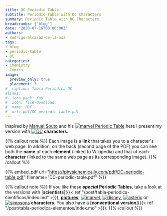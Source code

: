```yaml
---
title: DC Periodic Table
subtitle: Periodic Table with DC Characters
summary: Periodic Table with DC Characters.
breadcrumbs: ["blog"]
date: "2020-07-16T00:00:00Z"
authors:
- rodrigo-alcaraz-de-la-osa
tags:
- blog
- periodic-table
- DC
categories:
- Chemistry
- Comics
image:
  preview_only: true
  placement: 3
#  caption: Tabla Periódica DC
#links:
#- icon_pack: fas
#  icon: file-download
#  name: PDF
#  url: pdf/DC-periodic-table.pdf
---
```


Inspired by [Manuel Souto](https://twitter.com/SoutoManel?s=20) and his [<img draggable="false" class="icon" alt="marvel" src="/icon/marvel.svg"> Periodic Table](https://marvelperiodictable.blogspot.com/2020/07/1.html) here I present my version with [<img draggable="false" class="icon" alt="DC" src="/icon/DC.svg">](https://www.dccomics.com/) **characters**.

{{% callout note %}}
Each image is a **link** that takes you to a character's web page. In addition, on the back (second page of the PDF) you can see both the **name** of each **element** (linked to Wikipedia) and that of each **character** (linked to the same web page as its corresponding image).
{{% /callout %}}

{{% embed_pdf url="https://physichemically.com/pdf/DC-periodic-table.pdf" filename="DC-periodic-table.pdf" %}}

{{% callout note %}}
If you like these ***special* Periodic Tables**, take a look at the versions with [**scientists**]({{< ref "/post/tabla-periodica-cientificos/index.md" >}}), [**pictures**](https://elements.wlonk.com), [<img draggable="false" class="icon" alt="marvel" src="/icon/marvel.svg">](https://marvelperiodictable.blogspot.com/2020/07/1.html), [<img draggable="false" class="icon" alt="disney" src="/icon/disney.svg">](https://kitchapman.co.uk/a-disney-periodic-table/), [<img draggable="false" class="icon" alt="asterix" src="/icon/asterix.svg">](http://www.ndietrich.com/archives/950) or [<img draggable="false" class="icon" alt="simpsons" src="/icon/simpsons.svg">](http://www.ndietrich.com/archives/955) **characters**. You also have a [**conventional version**]({{< ref "/post/tabla-periodica-elementos/index.md" >}}).
{{% /callout %}}